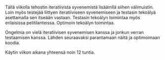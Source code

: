 Tällä viikolla tehostin iteratiivista syvenemistä lisäämllä siihen välimuistin. Loin myös testejää liittyen iteratiiviseen syvenemiseen ja testasin tekoälyä asettamalla sen itseään vastaan. Testasin tekoälyn toimintaa myös erilaisissa pelitilanteissa. Optimoin tekoälyn toimintaa.

Ongelmia on vielä iteratiivisen syvenemisen kanssa ja jonkun verran testaamisen kanssa. Lähden seuraavaksi parantamaan näitä ja optimoimaan koodia. 

Käytin viikon aikana yhteensä noin 12 tuntia. 
